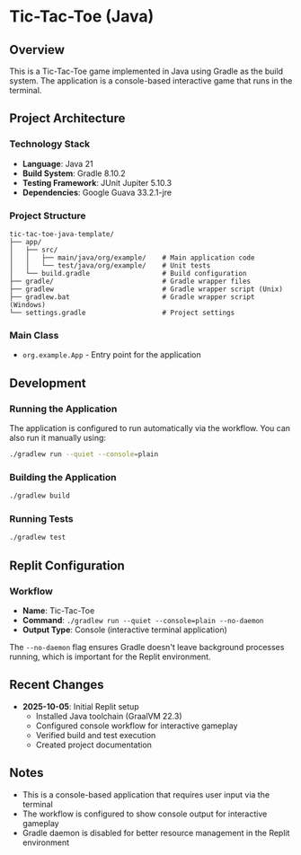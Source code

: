 # Tic-Tac-Toe (Java)

## Overview
This is a Tic-Tac-Toe game implemented in Java using Gradle as the build system. The application is a console-based interactive game that runs in the terminal.

## Project Architecture

### Technology Stack
- **Language**: Java 21
- **Build System**: Gradle 8.10.2
- **Testing Framework**: JUnit Jupiter 5.10.3
- **Dependencies**: Google Guava 33.2.1-jre

### Project Structure
```
tic-tac-toe-java-template/
├── app/
│   ├── src/
│   │   ├── main/java/org/example/    # Main application code
│   │   └── test/java/org/example/    # Unit tests
│   └── build.gradle                  # Build configuration
├── gradle/                           # Gradle wrapper files
├── gradlew                           # Gradle wrapper script (Unix)
├── gradlew.bat                       # Gradle wrapper script (Windows)
└── settings.gradle                   # Project settings
```

### Main Class
- `org.example.App` - Entry point for the application

## Development

### Running the Application
The application is configured to run automatically via the workflow. You can also run it manually using:
```bash
./gradlew run --quiet --console=plain
```

### Building the Application
```bash
./gradlew build
```

### Running Tests
```bash
./gradlew test
```

## Replit Configuration

### Workflow
- **Name**: Tic-Tac-Toe
- **Command**: `./gradlew run --quiet --console=plain --no-daemon`
- **Output Type**: Console (interactive terminal application)

The `--no-daemon` flag ensures Gradle doesn't leave background processes running, which is important for the Replit environment.

## Recent Changes
- **2025-10-05**: Initial Replit setup
  - Installed Java toolchain (GraalVM 22.3)
  - Configured console workflow for interactive gameplay
  - Verified build and test execution
  - Created project documentation

## Notes
- This is a console-based application that requires user input via the terminal
- The workflow is configured to show console output for interactive gameplay
- Gradle daemon is disabled for better resource management in the Replit environment

